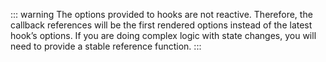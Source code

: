 ::: warning
The options provided to hooks are not reactive. Therefore, the callback references will be the first rendered options instead of the latest hook’s options. If you are doing complex logic with state changes, you will need to provide a stable reference function.
:::
